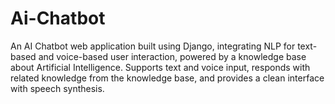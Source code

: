 # Ai-Chatbot
An AI Chatbot web application built using Django, integrating NLP for text-based and voice-based user interaction, powered by a knowledge base about Artificial Intelligence. Supports text and voice input, responds with related knowledge from the knowledge base, and provides a clean interface with speech synthesis.
